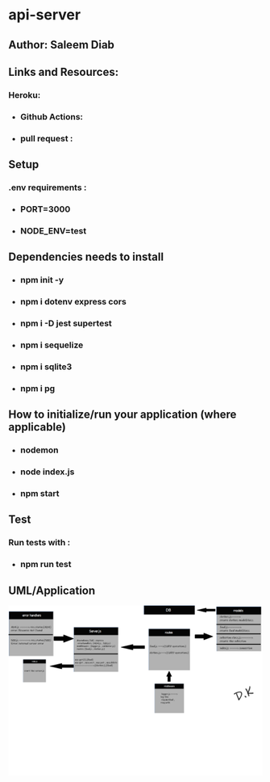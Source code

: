 # api-server

## Author: Saleem Diab

## Links and Resources:
 ### Heroku:



* ### Github Actions:


* ### pull request :



## Setup 
### .env requirements :
* ### PORT=3000
* ### NODE_ENV=test



## Dependencies needs to install
* ### npm init -y
* ### npm i dotenv express cors 
* ### npm i -D jest supertest 
* ### npm i sequelize 
* ### npm i sqlite3
* ### npm i pg



## How to initialize/run your application (where applicable)

* ### nodemon
* ### node index.js
* ### npm start

 ## Test

### Run tests with :
 * ### npm run test



## UML/Application

![img](./img/Lab04.png)

